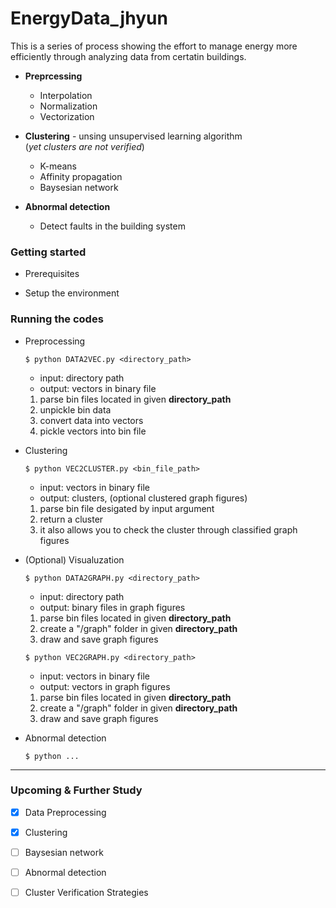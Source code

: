 # EnergyData_jhyun

This is a series of process showing the effort to manage energy more efficiently through analyzing data from certatin buildings.

  * **Preprcessing**
    * Interpolation
    * Normalization
    * Vectorization
  
  * **Clustering** - unsing unsupervised learning algorithm  
      (_yet clusters are not verified_)
    * K-means
    * Affinity propagation
    * Baysesian network
    
  * **Abnormal detection**
    * Detect faults in the building system
    

### Getting started

* Prerequisites

* Setup the environment  

  
### Running the codes
 * Preprocessing   
   ```
   $ python DATA2VEC.py <directory_path>
   ```
   * input: directory path
   * output: vectors in binary file  
   
   1. parse bin files located in given **directory_path**
   2. unpickle bin data
   3. convert data into vectors
   4. pickle vectors into bin file
  
    
 * Clustering   
   ```
   $ python VEC2CLUSTER.py <bin_file_path>
   ```
   * input: vectors in binary file
   * output: clusters, (optional clustered graph figures)
   
   1. parse bin file desigated by input argument
   2. return a cluster
   3. it also allows you to check the cluster through classified graph figures
   
   
 * (Optional) Visualuzation
   ```
   $ python DATA2GRAPH.py <directory_path>
   ```
   * input: directory path
   * output: binary files in graph figures
   
   1. parse bin files located in given **directory_path**
   2. create a "/graph" folder in given **directory_path**
   3. draw and save graph figures
   
   ```
   $ python VEC2GRAPH.py <directory_path>
   ```
   * input: vectors in binary file
   * output: vectors in graph figures
   
   1. parse bin files located in given **directory_path**
   2. create a "/graph" folder in given **directory_path**
   3. draw and save graph figures
  

 * Abnormal detection   
   ```
   $ python ...
   ```
  
---
### Upcoming & Further Study
 - [x] Data Preprocessing
 - [x] Clustering
 - [ ] Baysesian network
 - [ ] Abnormal detection
 - [ ] Cluster Verification Strategies
  
  
  
